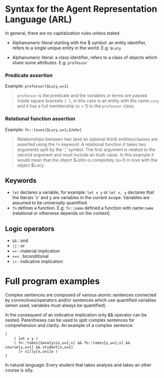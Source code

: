 # Syntax for the Agent Representation Language (ARL)

In general, there are no capitalization rules unless stated.

* Alphanumeric literal starting with the $ symbol: an entity identifier, refers to a single unique entity in the world. E.g: `$Lucy`

* Alphanumeric literal: a class identifier, refers to a class of objects which share some attributes. E.g: `professor`

### Predicate assertion 
Example: `professor[$Lucy,u=1]`
> `professor` is the predicate and the variables or terms are passed inside
> square brackets `[ ]`, in this case is an entity with the name `Lucy`
> and it has a full membership (u = 1) to the `professor` class.

### Relational function assertion
Example: `fn::loves[$Lucy,u=1;$John]`
> Relationships between two (and an optional third) entities/classes are asserted
> using the `fn` keyword. A relational function it takes two arguments split by
> the ';' symbol.  The first argument is related to the second argument and must include
> an truth value. In this example it would mean that the object $John
> is completely (u=1) in love with the object $Lucy.

## Keywords

* `let` declares a variable, for example: `let x y` or `let x, y` declares
  that the literals 'x' and y are variables in the current scope. Variables are 
  assumed to be universally quantified.
* `fn` defines a function. E.g: `fn::name` defined a function with name `name` (relational or otherwise depends on the context).

## Logic operators
  * `&&`  :  and
  * `||`  :  or
  * `=>`  :  material implication
  * `<=>`  :  biconditional
  * `|>`  :  indicative implication

# Full program examples

Complex sentences are composed of various atomic sentences connected by
connectives/operators and/or sentences which use quantified variables
(when used, variables must always be quantified).

In the consequent of an indicative implication only && operator can be nested.
Parentheses can be used to split complex sentences for comprehension and 
clarity. An example of a complex sentence:

```
(
    ( let x y ) 
    ( fn::takes[$analysis,u=1;x] && fn::takes[y,u=1;x] && course[y,u=1] && student[x,u=1] 
      |> silly[x,u=1]a )
)
```

In natural language: Every student that takes analysis and takes an other 
course is silly.
